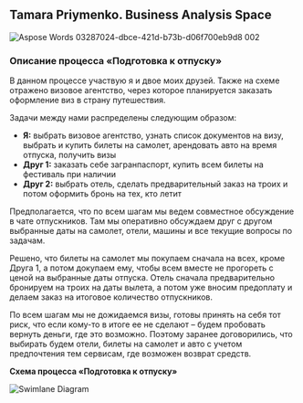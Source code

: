 ## Tamara Priymenko. Business Analysis Space

![Aspose Words 03287024-dbce-421d-b73b-d06f700eb9d8 002](https://user-images.githubusercontent.com/46677884/197209062-a10c88fd-6270-438a-9d39-112f4ce88474.png)

### Описание процесса «Подготовка к отпуску»

В данном процессе участвую я и двое моих друзей. Также на схеме отражено визовое агентство, через которое планируется заказать оформление виз в страну путешествия.

Задачи между нами распределены следующим образом:

- **Я:** выбрать визовое агентство, узнать список документов на визу, выбрать и купить билеты на самолет, арендовать авто на время отпуска, получить визы
- **Друг 1:** заказать себе загранпаспорт, купить всем билеты на фестиваль при наличии
- **Друг 2:** выбрать отель, сделать предварительный заказ на троих и потом оформить бронь на тех, кто летит

Предполагается, что по всем шагам мы ведем совместное обсуждение в чате отпускников. Там мы оперативно обсуждаем друг с другом выбранные даты на самолет, отели, машины и все текущие вопросы по задачам.

Решено, что билеты на самолет мы покупаем сначала на всех, кроме Друга 1, а потом докупаем ему, чтобы всем вместе не прогореть с ценой на выбранные даты отпуска. Отель сначала предварительно бронируем на троих на даты вылета, а потом уже вносим предоплату и делаем заказ на итоговое количество отпускников.

По всем шагам мы не дожидаемся визы, готовы принять на себя тот риск, что если кому-то в итоге ее не сделают – будем пробовать вернуть деньги, где это возможно. Поэтому заранее договорились, что выбирать будем отели, билеты на самолет и авто с учетом предпочтения тем сервисам, где возможен возврат средств.

**Схема процесса «Подготовка к отпуску»**

![Swimlane Diagram](https://user-images.githubusercontent.com/46677884/197238207-2195fd92-c938-49df-b8cc-6588fec916e0.jpg)








